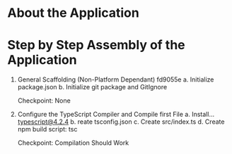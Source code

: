 # About the Application

# Step by Step Assembly of the Application

1. General Scaffolding (Non-Platform Dependant) fd9055e
    a. Initialize package.json
    b. Initialize git package and GitIgnore

    Checkpoint: None

2. Configure the TypeScript Compiler and Compile first File
    a. Install...
        typescript@4.2.4
    b. reate tsconfig.json
    c. Create src/index.ts
    d. Create npm build script: tsc
    
    Checkpoint: Compilation Should Work